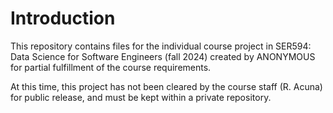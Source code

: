 # Introduction
This repository contains files for the individual course project in
SER594: Data Science for Software Engineers (fall 2024) created
by ANONYMOUS for partial fulfillment of the course requirements.


At this time, this project has not been cleared by the course staff (R. Acuna) for
public release, and must be kept within a private repository.
